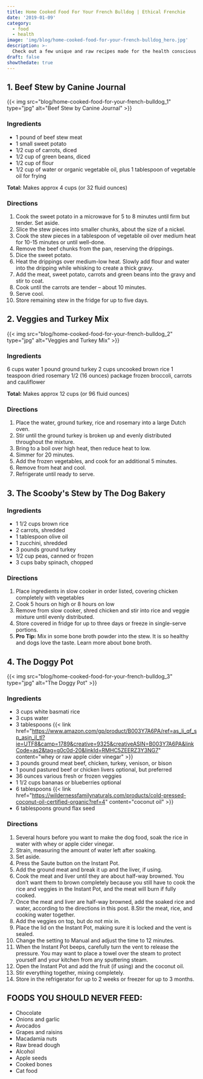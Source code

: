 ```yaml
---
title: Home Cooked Food For Your French Bulldog | Ethical Frenchie
date: '2019-01-09'
category:
  - food
  - health
image: 'img/blog/home-cooked-food-for-your-french-bulldog_hero.jpg'
description: >-
  Check out a few unique and raw recipes made for the health conscious Frenchie owner.
draft: false
showthedate: true
---
```


## 1. Beef Stew by Canine Journal
{{< img src="blog/home-cooked-food-for-your-french-bulldog_1" type="jpg" alt="Beef Stew by Canine Journal" >}}

### Ingredients
- 1 pound of beef stew meat
- 1 small sweet potato
- 1/2 cup of carrots, diced
- 1/2 cup of green beans, diced
- 1/2 cup of flour
- 1/2 cup of water or organic vegetable oil, plus 1 tablespoon of vegetable oil for frying

**Total:** Makes approx 4 cups (or 32 fluid ounces)

### Directions
1. Cook the sweet potato in a microwave for 5 to 8 minutes until firm but tender. Set aside.
2. Slice the stew pieces into smaller chunks, about the size of a nickel.
3. Cook the stew pieces in a tablespoon of vegetable oil over medium heat for 10-15 minutes or until well-done.
4. Remove the beef chunks from the pan, reserving the drippings.
5. Dice the sweet potato.
6. Heat the drippings over medium-low heat. Slowly add flour and water into the dripping while whisking to create a thick gravy.
7. Add the meat, sweet potato, carrots and green beans into the gravy and stir to coat.
8. Cook until the carrots are tender – about 10 minutes.
9. Serve cool.
10. Store remaining stew in the fridge for up to five days.

## 2. Veggies and Turkey Mix
{{< img src="blog/home-cooked-food-for-your-french-bulldog_2" type="jpg" alt="Veggies and Turkey Mix" >}}

### Ingredients
6 cups water
1 pound ground turkey
2 cups uncooked brown rice
1 teaspoon dried rosemary
1/2 (16 ounces) package frozen broccoli, carrots and cauliflower

**Total:** Makes approx 12 cups (or 96 fluid ounces)

### Directions
1. Place the water, ground turkey, rice and rosemary into a large Dutch oven.
2. Stir until the ground turkey is broken up and evenly distributed throughout the mixture.
3. Bring to a boil over high heat, then reduce heat to low.
4. Simmer for 20 minutes.
5. Add the frozen vegetables, and cook for an additional 5 minutes.
6. Remove from heat and cool.
7. Refrigerate until ready to serve.

## 3. The Scooby's Stew by The Dog Bakery
### Ingredients
- 1 1/2 cups brown rice
- 2 carrots, shredded
- 1 tablespoon olive oil
- 1 zucchini, shredded
- 3 pounds ground turkey
- 1/2 cup peas, canned or frozen
- 3 cups baby spinach, chopped

### Directions
1. Place ingredients in slow cooker in order listed, covering chicken completely with vegetables
2. Cook 5 hours on high or 8 hours on low
3. Remove from slow cooker, shred chicken and stir into rice and veggie mixture until evenly distributed.
4. Store covered in fridge for up to three days or freeze in single-serve portions.
5. **Pro Tip:** Mix in some bone broth powder into the stew. It is so healthy and dogs love the taste. Learn more about bone broth.

## 4. The Doggy Pot
{{< img src="blog/home-cooked-food-for-your-french-bulldog_3" type="jpg" alt="The Doggy Pot" >}}

### Ingredients
- 3 cups white basmati rice
- 3 cups water
- 3 tablespoons {{< link href="https://www.amazon.com/gp/product/B003Y7A6PA/ref=as_li_qf_sp_asin_il_tl?ie=UTF8&camp=1789&creative=9325&creativeASIN=B003Y7A6PA&linkCode=as2&tag=g0c0d-20&linkId=RMHC5ZEERZ3Y3NG7" content="whey or raw apple cider vinegar" >}}
- 3 pounds ground meat beef, chicken, turkey, venison, or bison
- 1 pound pastured beef or chicken livers optional, but preferred
- 36 ounces various fresh or frozen veggies
- 1 1/2 cups bananas or blueberries optional
- 6 tablespoons {{< link href="https://wildernessfamilynaturals.com/products/cold-pressed-coconut-oil-certified-organic?ref=4" content="coconut oil" >}}
- 6 tablespoons ground flax seed

### Directions
1. Several hours before you want to make the dog food, soak the rice in water with whey or apple cider vinegar.
2. Strain, measuring the amount of water left after soaking.
3. Set aside.
4. Press the Saute button on the Instant Pot.
5. Add the ground meat and break it up and the liver, if using.
6. Cook the meat and liver until they are about half-way browned. You don’t want them to brown completely because you still have to cook the rice and veggies in the Instant Pot, and the meat will burn if fully cooked.
7. Once the meat and liver are half-way browned, add the soaked rice and water, according to the directions in this post.
8.Stir the meat, rice, and cooking water together.
9. Add the veggies on top, but do not mix in.
10. Place the lid on the Instant Pot, making sure it is locked and the vent is sealed.
11. Change the setting to Manual and adjust the time to 12 minutes.
12. When the Instant Pot beeps, carefully turn the vent to release the pressure. You may want to place a towel over the steam to protect yourself and your kitchen from any sputtering steam.
13. Open the Instant Pot and add the fruit (if using) and the coconut oil.
14. Stir everything together, mixing completely.
15. Store in the refrigerator for up to 2 weeks or freezer for up to 3 months.

## FOODS YOU SHOULD NEVER FEED:
- Chocolate
- Onions and garlic
- Avocados
- Grapes and raisins
- Macadamia nuts
- Raw bread dough
- Alcohol
- Apple seeds
- Cooked bones
- Cat food
